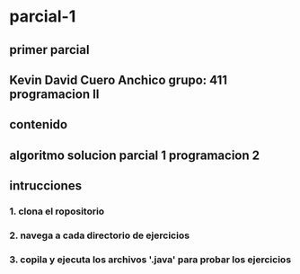 # parcial-1
primer parcial
---
Kevin David Cuero Anchico
grupo: 411
programacion II
--- 

## contenido
algoritmo solucion parcial 1 programacion 2 
---
## intrucciones

### 1. clona el ropositorio
### 2. navega a cada directorio de ejercicios
### 3. copila y ejecuta los archivos '.java' para probar los ejercicios 